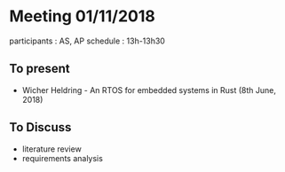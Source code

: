 # Meeting 01/11/2018

participants : AS, AP
schedule : 13h-13h30

## To present
  - Wicher Heldring - An RTOS for embedded systems in Rust (8th June, 2018)

## To Discuss

  - literature review
  - requirements analysis